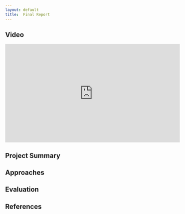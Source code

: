 ```yaml
---
layout: default
title:  Final Report
---
```


## Video
<iframe width="560" height="315" src="https://www.youtube.com/embed/lLSKd205U9M" frameborder="0" allowfullscreen></iframe>

## Project Summary


## Approaches


## Evaluation


## References

